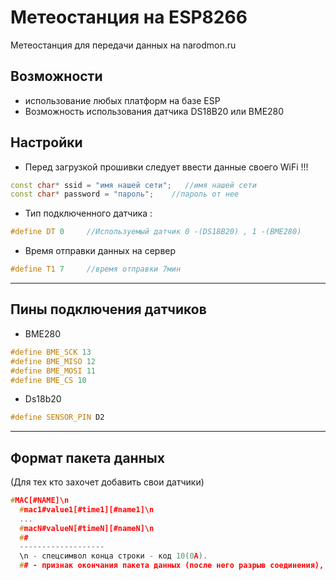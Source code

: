 # Метеостанция на ESP8266
Метеостанция для передачи данных на narodmon.ru 


## Возможности
+ использование любых платформ на базе ESP
+ Возможность использования датчика DS18B20 или BME280 
  

## Настройки
+ Перед загрузкой прошивки следует ввести данные своего WiFi !!!
```C++
const char* ssid = "имя нашей сети";   //имя нашей сети
const char* password = "пароль";    //пароль от нее
```
+ Тип подключенного датчика :
```C++
#define DT 0     //Используемый датчик 0 -(DS18B20) , 1 -(BME280)
```
+ Время отправки данных на сервер
```C++
#define T1 7     //время отправки 7мин
```
____
## Пины подключения датчиков
+ BME280
```C++
#define BME_SCK 13
#define BME_MISO 12
#define BME_MOSI 11
#define BME_CS 10
```
+ Ds18b20
```C++
#define SENSOR_PIN D2
```
___
## Формат пакета данных
(Для тех кто захочет добавить свои датчики)
```C++
#MAC[#NAME]\n
  #mac1#value1[#time1][#name1]\n
  ...
  #macN#valueN[#timeN][#nameN]\n
  ##
  -------------------
  \n - спецсимвол конца строки - код 10(0A).
  ## - признак окончания пакета данных (после него разрыв соединения), в [] заключен необязательный параметр.
  ```
